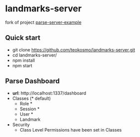 # landmarks-server <!-- omit in toc -->

fork of project [parse-server-example](https://github.com/parse-community/parse-server-example)

## Quick start

- git clone https://github.com/teokosmo/landmarks-server.git
- cd landmarks-server/
- npm install
- npm start

## Parse Dashboard

- **url**: http://localhost:1337/dashboard
- Classes (* default)
  - Role *
  - Session *
  - User *
  - Landmark
- Security
  - Class Level Permissions have been set in Classes
